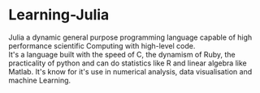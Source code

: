# Learning-Julia
Julia a dynamic general purpose programming language capable of high performance scientific Computing with high-level code.  
It's a language built with the speed of C, the dynamism of Ruby, the practicality of python and can do statistics like R and linear algebra like Matlab. It's know for it's use in numerical analysis, data visualisation and machine Learning.  

